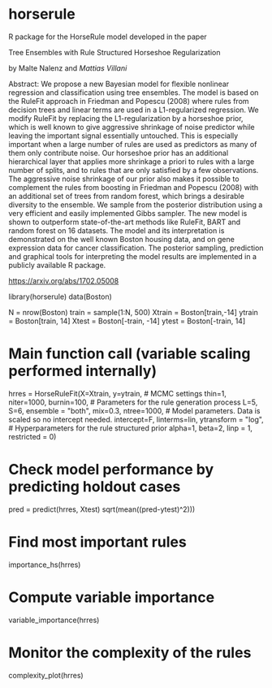 # horserule
R package for the HorseRule model developed in the paper

Tree Ensembles with Rule Structured Horseshoe Regularization

by Malte Nalenz and *Mattias Villani*

Abstract: We propose a new Bayesian model for flexible nonlinear regression and classification using tree ensembles. The model is based on the RuleFit approach in Friedman and Popescu (2008) where rules from decision trees and linear terms are used in a L1-regularized regression. We modify RuleFit by replacing the L1-regularization by a horseshoe prior, which is well known to give aggressive shrinkage of noise predictor while leaving the important signal essentially untouched. This is especially important when a large number of rules are used as predictors as many of them only contribute noise. Our horseshoe prior has an additional hierarchical layer that applies more shrinkage a priori to rules with a large number of splits, and to rules that are only satisfied by a few observations. The aggressive noise shrinkage of our prior also makes it possible to complement the rules from boosting in Friedman and Popescu (2008) with an additional set of trees from random forest, which brings a desirable diversity to the ensemble. We sample from the posterior distribution using a very efficient and easily implemented Gibbs sampler. The new model is shown to outperform state-of-the-art methods like RuleFit, BART and random forest on 16 datasets. The model and its interpretation is demonstrated on the well known Boston housing data, and on gene expression data for cancer classification. The posterior sampling, prediction and graphical tools for interpreting the model results are implemented in a publicly available R package.

https://arxiv.org/abs/1702.05008

library(horserule)
data(Boston)

N = nrow(Boston)
train = sample(1:N, 500)
Xtrain = Boston[train,-14]
ytrain = Boston[train, 14]
Xtest = Boston[-train, -14]
ytest = Boston[-train, 14]

# Main function call (variable scaling performed internally)
hrres = HorseRuleFit(X=Xtrain, y=ytrain,
		# MCMC settings
		thin=1, niter=1000, burnin=100,
		# Parameters for the rule generation process
		L=5, S=6, ensemble = "both", mix=0.3, ntree=1000,
		# Model parameters. Data is scaled so no intercept needed.
		intercept=F, linterms=lin, ytransform = "log",
		# Hyperparameters for the rule structured prior
		alpha=1, beta=2, linp = 1, restricted = 0)

# Check model performance by predicting holdout cases
pred = predict(hrres, Xtest)
sqrt(mean((pred-ytest)^2)))

# Find most important rules
importance_hs(hrres)

# Compute variable importance
variable_importance(hrres)

# Monitor the complexity of the rules
complexity_plot(hrres)
